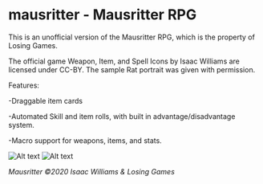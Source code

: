 # mausritter - Mausritter RPG
This is an unofficial version of the Mausritter RPG, which is the property of Losing Games.

The official game Weapon, Item, and Spell Icons by Isaac Williams are licensed under CC-BY.
The sample Rat portrait was given with permission.

Features:

  -Draggable item cards
  
  -Automated Skill and item rolls, with built in advantage/disadvantage system.
    
  -Macro support for weapons, items, and stats.

![Alt text](https://i.imgur.com/QNwzFwB.png "Character Sheet")
![Alt text](https://i.imgur.com/Qd0tVt9.png "Creature Sheet")

_Mausritter ©2020 Isaac Williams & Losing Games_
